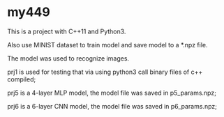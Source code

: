 # my449


This is a project with C++11 and Python3.

Also use MINIST dataset to train model and save model to a *.npz file.

The model was used to recognize images. 

prj1 is used for testing that via using python3 call  binary files of c++ compiled;

prj5 is a 4-layer MLP model, the model file was saved in p5_params.npz; 

prj6 is a 6-layer CNN model, the model file was saved in p6_params.npz;


